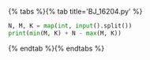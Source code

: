 {% tabs %}{% tab title='BJ_16204.py' %}

```py
N, M, K = map(int, input().split())
print(min(M, K) + N - max(M, K))
```

{% endtab %}{% endtabs %}
